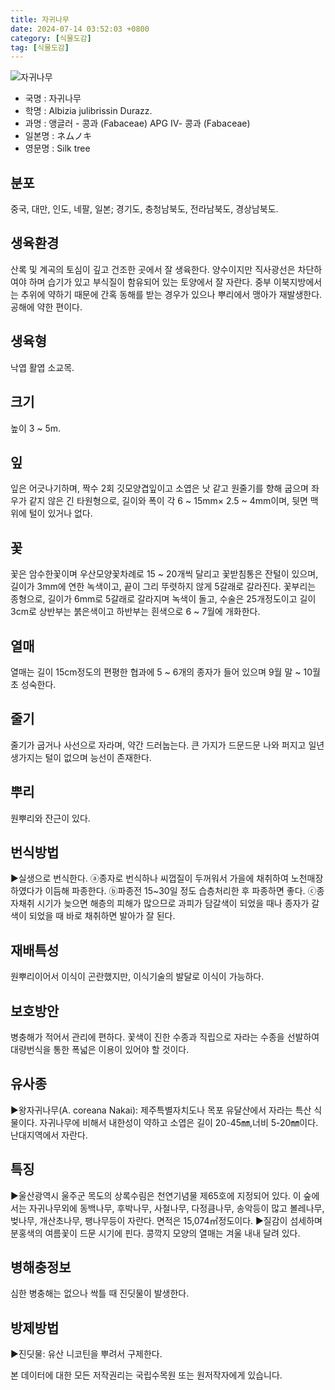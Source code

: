 ```yaml
---
title: 자귀나무
date: 2024-07-14 03:52:03 +0800
category: [식물도감]
tag: [식물도감]
---
```




![자귀나무](/fileUpload/plants/basic/Leguminosae/Albizia/12230/1_th2.JPG)
- 국명 : 자귀나무
- 학명 : Albizia julibrissin Durazz.
- 과명 : 앵글러 - 콩과 (Fabaceae) APG Ⅳ- 콩과 (Fabaceae)
- 일본명 : ネムノキ
- 영문명 : Silk tree


## 분포
중국, 대만, 인도, 네팔, 일본; 경기도, 충청남북도, 전라남북도, 경상남북도.
## 생육환경
산록 및 계곡의 토심이 깊고 건조한 곳에서 잘 생육한다. 양수이지만 직사광선은 차단하여야 하며 습기가 있고 부식질이 함유되어 있는 토양에서 잘 자란다. 중부 이북지방에서는 추위에 약하기 때문에 간혹 동해를 받는 경우가 있으나 뿌리에서 맹아가 재발생한다. 공해에 약한 편이다.
## 생육형
낙엽 활엽 소교목.
## 크기
높이 3 ~ 5m.
## 잎
잎은 어긋나기하며, 짝수 2회 깃모양겹잎이고 소엽은 낫 같고 원줄기를 향해 굽으며 좌우가 같지 않은 긴 타원형으로, 길이와 폭이 각 6 ~ 15mm× 2.5 ~ 4mm이며, 뒷면 맥 위에 털이 있거나 없다.
## 꽃
꽃은 암수한꽃이며 우산모양꽃차례로 15 ~ 20개씩 달리고 꽃받침통은 잔털이 있으며, 길이가 3mm에 연한 녹색이고, 끝이 그리 뚜렷하지 않게 5갈래로 갈라진다.  꽃부리는 종형으로, 길이가 6mm로 5갈래로 갈라지며 녹색이 돌고, 수술은 25개정도이고 길이 3cm로 상반부는 붉은색이고 하반부는 흰색으로 6 ~ 7월에 개화한다.
## 열매
열매는 길이 15cm정도의 편평한 협과에 5 ~ 6개의 종자가 들어 있으며 9월 말 ~ 10월 초 성숙한다.
## 줄기
줄기가 굽거나 사선으로 자라며, 약간 드러눕는다. 큰 가지가 드문드문 나와 퍼지고 일년생가지는 털이 없으며 능선이 존재한다.
## 뿌리
원뿌리와 잔근이 있다.
## 번식방법
▶실생으로 번식한다. ⓐ종자로 번식하나 씨껍질이 두꺼워서 가을에 채취하여 노천매장하였다가 이듬해 파종한다. ⓑ파종전 15~30일 정도 습층처리한 후 파종하면 좋다.ⓒ종자채취 시기가 늦으면 해층의 피해가 많으므로 과피가 담갈색이 되었을 때나 종자가 갈색이 되었을 때 바로 채취하면 발아가 잘 된다.
## 재배특성
원뿌리이어서 이식이 곤란했지만, 이식기술의 발달로 이식이 가능하다.
## 보호방안
병충해가 적어서 관리에 편하다. 꽃색이 진한 수종과 직립으로 자라는 수종을 선발하여 대량번식을 통한 폭넓은 이용이 있어야 할 것이다.
## 유사종
▶왕자귀나무(A. coreana Nakai): 제주특별자치도나 목포 유달산에서 자라는 특산 식물이다. 자귀나무에 비해서 내한성이 약하고 소엽은 길이 20-45㎜,너비 5-20㎜이다. 난대지역에서 자란다.
## 특징
▶울산광역시 울주군 목도의 상록수림은 천연기념물 제65호에 지정되어 있다. 이 숲에서는 자귀나무외에 동백나무, 후박나무, 사철나무, 다정큼나무, 송악등이 많고 볼레나무, 벚나무, 개산초나무, 팽나무등이 자란다. 면적은 15,074㎡정도이다.▶질감이 섬세하며 분홍색의 여름꽃이 드문 시기에 핀다. 콩깍지 모양의 열매는 겨울 내내 달려 있다.
## 병해충정보
심한 병충해는 없으나 싹틀 때 진딧물이 발생한다.
## 방제방법
▶진딧물: 유산 니코틴을 뿌려서 구제한다.






본 데이터에 대한 모든 저작권리는 국립수목원 또는 원저작자에게 있습니다.
